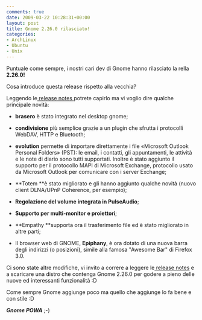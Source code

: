 ```yaml
---
comments: true
date: 2009-03-22 10:28:31+00:00
layout: post
title: Gnome 2.26.0 rilasciato!
categories:
- ArchLinux
- Ubuntu
- Unix
---
```


Puntuale come sempre, i nostri cari dev di Gnome hanno rilasciato la rella **2.26.0!**

Cosa introduce questa release rispetto alla vecchia?

Leggendo le[ release notes ](http://library.gnome.org/misc/release-notes/2.26/)potrete capirlo ma vi voglio dire qualche principale novità:



	
  * **brasero** è stato integrato nel desktop gnome;

	
  * **condivisione** più semplice grazie a un plugin che sfrutta i protocolli WebDAV, HTTP e Bluetooth;

	
  * **evolution** permette di importare direttamente i file «Microsoft Outlook Personal Folders» (PST): le email, i contatti, gli appuntamenti, le attività e le note di diario sono tutti supportati. Inoltre è stato aggiunto il supporto per il protocollo MAPI di Microsoft Exchange, protocollo usato da Microsoft Outlook per comunicare con i server Exchange;

	
  * **Totem **è stato migliorato e gli hanno aggiunto qualche novità (nuovo client DLNA/UPnP Coherence, per esempio);

	
  * **Regolazione del volume integrata in PulseAudio**;

	
  * **Supporto per multi-monitor e proiettori**;

	
  * **Empathy **supporta ora il trasferimento file ed è stato migliorato in altre parti;

	
  * Il browser web di GNOME, **Epiphany**, è ora dotato di una nuova barra degli indirizzi (o posizioni), simile alla famosa "Awesome Bar" di Firefox 3.0.


Ci sono state altre modifiche, vi invito a correre a leggere le[ release notes](http://library.gnome.org/misc/release-notes/2.26/) e a scaricare una distro che contenga Gnome 2.26.0 per godere a pieno delle nuove ed interessanti funzionalità :D

Come sempre Gnome aggiunge poco ma quello che aggiunge lo fa bene e con stile :D

_**Gnome POWA**_ ;-)
